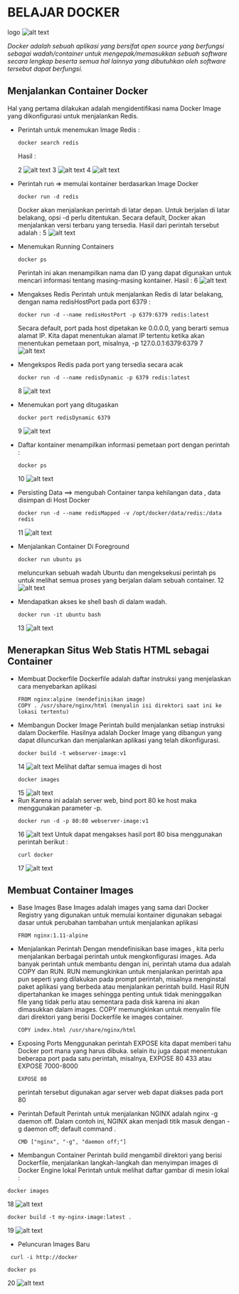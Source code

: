 # BELAJAR DOCKER 

logo ![alt text](https://github.com/EnjangDwiKartini/tct/blob/master/images/IMG_20180913_151527.jpg "Enjang DK")

*Docker adalah sebuah aplikasi yang bersifat open source yang berfungsi sebagai wadah/container untuk mengepak/memasukkan sebuah software secara lengkap beserta semua hal lainnya yang dibutuhkan oleh software tersebut dapat berfungsi.*

## Menjalankan Container Docker 
Hal yang pertama dilakukan adalah mengidentifikasi nama Docker Image yang dikonfigurasi untuk menjalankan Redis.
* Perintah untuk menemukan Image Redis :
	~~~
	docker search redis
	~~~
	Hasil :
	
	2 ![alt text](https://github.com/EnjangDwiKartini/tct/blob/master/images/IMG_20180913_151527.jpg "Enjang DK")
	3 ![alt text](https://github.com/EnjangDwiKartini/tct/blob/master/images/IMG_20180913_151527.jpg "Enjang DK")
	4 ![alt text](https://github.com/EnjangDwiKartini/tct/blob/master/images/IMG_20180913_151527.jpg "Enjang DK")
	
* Perintah run => memulai kontainer berdasarkan Image Docker
	~~~
	docker run -d redis
	~~~
	Docker akan menjalankan perintah di latar depan. Untuk berjalan di latar belakang, opsi -d perlu ditentukan. Secara default, Docker akan menjalankan versi terbaru yang tersedia. Hasil dari perintah tersebut adalah :
	5 ![alt text](https://github.com/EnjangDwiKartini/tct/blob/master/images/IMG_20180913_151527.jpg "Enjang DK")
	
* Menemukan Running Containers
	~~~
	docker ps
	~~~	
	Perintah ini akan menampilkan nama dan ID  yang dapat digunakan untuk mencari informasi tentang masing-masing kontainer.
	Hasil :
	6 ![alt text](https://github.com/EnjangDwiKartini/tct/blob/master/images/IMG_20180913_151527.jpg "Enjang DK")

* Mengakses Redis 
	Perintah untuk menjalankan Redis di latar belakang, dengan nama redisHostPort pada port 6379 :
	~~~
	docker run -d --name redisHostPort -p 6379:6379 redis:latest
	~~~
	Secara default, port pada host dipetakan ke 0.0.0.0, yang berarti semua alamat IP. Kita dapat menentukan alamat IP tertentu ketika akan menentukan pemetaan port, misalnya, -p 127.0.0.1:6379:6379
	7 ![alt text](https://github.com/EnjangDwiKartini/tct/blob/master/images/IMG_20180913_151527.jpg "Enjang DK")
* Mengekspos Redis  pada port yang tersedia secara acak
	~~~
	docker run -d --name redisDynamic -p 6379 redis:latest
	~~~
	8 ![alt text](https://github.com/EnjangDwiKartini/tct/blob/master/images/IMG_20180913_151527.jpg "Enjang DK")
* Menemukan port yang ditugaskan 
	~~~
	docker port redisDynamic 6379
	~~~
	9 ![alt text](https://github.com/EnjangDwiKartini/tct/blob/master/images/IMG_20180913_151527.jpg "Enjang DK")
* Daftar kontainer menampilkan informasi pemetaan port dengan perintah :
	~~~
	docker ps
	~~~
	10 ![alt text](https://github.com/EnjangDwiKartini/tct/blob/master/images/IMG_20180913_151527.jpg "Enjang DK")

* Persisting Data 
	==> mengubah Container tanpa kehilangan data , data disimpan di Host Docker 
	~~~
	docker run -d --name redisMapped -v /opt/docker/data/redis:/data redis
	~~~
	11 ![alt text](https://github.com/EnjangDwiKartini/tct/blob/master/images/IMG_20180913_151527.jpg "Enjang DK")
* Menjalankan Container Di Foreground
	~~~
	docker run ubuntu ps
	~~~
	meluncurkan sebuah wadah Ubuntu dan mengeksekusi perintah ps untuk melihat semua proses yang berjalan dalam sebuah container.
	12 ![alt text](https://github.com/EnjangDwiKartini/tct/blob/master/images/IMG_20180913_151527.jpg "Enjang DK")
* Mendapatkan akses ke shell bash di dalam wadah.
	~~~
	docker run -it ubuntu bash
	~~~
	13 ![alt text](https://github.com/EnjangDwiKartini/tct/blob/master/images/IMG_20180913_151527.jpg "Enjang DK")
## Menerapkan Situs Web Statis HTML sebagai Container
* Membuat Dockerfile 
	Dockerfile adalah daftar instruksi yang menjelaskan cara menyebarkan aplikasi 
	~~~
	FROM nginx:alpine (mendefinisikan image)
	COPY . /usr/share/nginx/html (menyalin isi direktori saat ini ke lokasi tertentu)
	~~~
* Membangun Docker Image 
	Perintah build menjalankan setiap instruksi dalam Dockerfile. Hasilnya adalah Docker Image yang dibangun yang dapat diluncurkan dan menjalankan aplikasi  yang telah dikonfigurasi.
	~~~
	docker build -t webserver-image:v1 
	~~~
	14 ![alt text](https://github.com/EnjangDwiKartini/tct/blob/master/images/IMG_20180913_151527.jpg "Enjang DK")
	Melihat daftar semua images di host 
	~~~
	docker images
	~~~
	15 ![alt text](https://github.com/EnjangDwiKartini/tct/blob/master/images/IMG_20180913_151527.jpg "Enjang DK")
* Run 
	Karena ini adalah server web, bind port 80 ke host maka menggunakan parameter -p.
	~~~
	docker run -d -p 80:80 webserver-image:v1
	~~~
	16 ![alt text](https://github.com/EnjangDwiKartini/tct/blob/master/images/IMG_20180913_151527.jpg "Enjang DK")
	Untuk dapat mengakses hasil port 80 bisa menggunakan perintah berikut :
	~~~
	curl docker 
	~~~
	17 ![alt text](https://github.com/EnjangDwiKartini/tct/blob/master/images/IMG_20180913_151527.jpg "Enjang DK")
## Membuat Container Images

* Base Images 
	Base Images adalah images yang sama dari Docker Registry yang digunakan untuk memulai kontainer digunakan sebagai dasar untuk perubahan tambahan untuk menjalankan aplikasi 
	~~~
	FROM nginx:1.11-alpine
	~~~
	
* Menjalankan Perintah 
	Dengan mendefinisikan base images , kita perlu menjalankan berbagai perintah untuk mengkonfigurasi images. Ada banyak perintah untuk membantu dengan ini, perintah utama dua adalah COPY dan RUN.
	RUN <command> memungkinkan untuk menjalankan perintah apa pun seperti yang dilakukan pada prompt perintah, misalnya menginstal paket aplikasi yang berbeda atau menjalankan perintah build. Hasil RUN dipertahankan ke images sehingga penting untuk tidak meninggalkan file yang tidak perlu atau sementara pada disk karena ini akan dimasukkan dalam images.
	COPY <src> <dest> memungkinkan  untuk menyalin file dari direktori yang berisi Dockerfile ke images container. 
	~~~
	COPY index.html /usr/share/nginx/html
	~~~
* Exposing Ports
	Menggunakan perintah EXPOSE <port> kita dapat memberi tahu Docker port mana yang harus dibuka. selain itu juga dapat menentukan beberapa port pada satu perintah, misalnya, EXPOSE 80 433 atau EXPOSE 7000-8000
	~~~
	EXPOSE 80
	~~~
	perintah tersebut digunakan agar server web dapat diakses pada port 80 
* Perintah Default 
	Perintah untuk menjalankan NGINX adalah nginx -g daemon off. Dalam contoh ini, NGINX akan menjadi titik masuk dengan -g daemon off; default command .
	~~~
	CMD ["nginx", "-g", "daemon off;"]
	~~~
* Membangun Container
 Perintah build mengambil direktori yang berisi Dockerfile, menjalankan langkah-langkah dan menyimpan images di Docker Engine lokal 
 Perintah untuk melihat daftar gambar di mesin lokal :
 ~~~
 docker images
 ~~~
 18 ![alt text](https://github.com/EnjangDwiKartini/tct/blob/master/images/IMG_20180913_151527.jpg "Enjang DK")
 ~~~
 docker build -t my-nginx-image:latest .
 ~~~
 19 ![alt text](https://github.com/EnjangDwiKartini/tct/blob/master/images/IMG_20180913_151527.jpg "Enjang DK")
* Peluncuran Images Baru 
~~~
 curl -i http://docker
~~~

~~~
docker ps
~~~
20 ![alt text](https://github.com/EnjangDwiKartini/tct/blob/master/images/IMG_20180913_151527.jpg "Enjang DK")

	